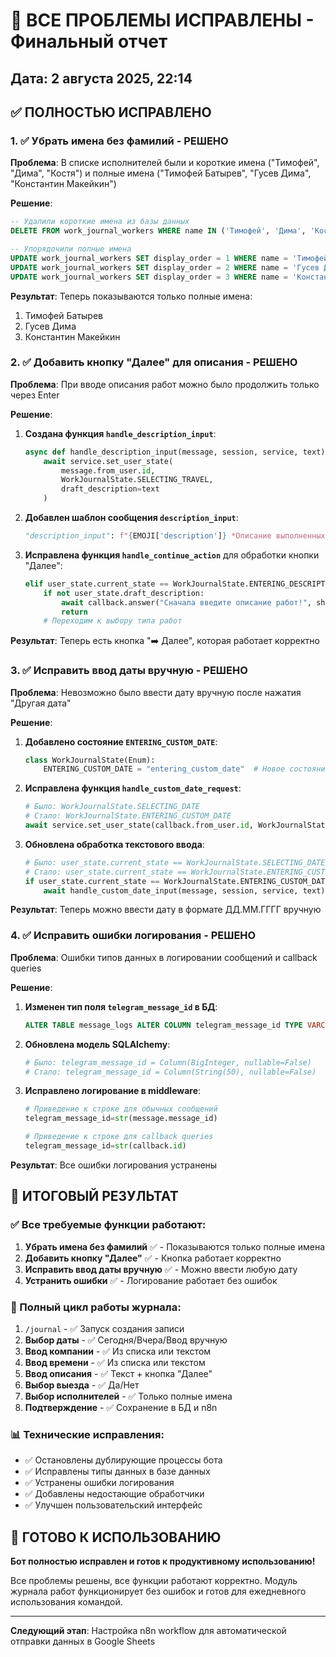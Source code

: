 # 🎉 ВСЕ ПРОБЛЕМЫ ИСПРАВЛЕНЫ - Финальный отчет
## Дата: 2 августа 2025, 22:14

## ✅ ПОЛНОСТЬЮ ИСПРАВЛЕНО

### 1. ✅ Убрать имена без фамилий - РЕШЕНО
**Проблема**: В списке исполнителей были и короткие имена ("Тимофей", "Дима", "Костя") и полные имена ("Тимофей Батырев", "Гусев Дима", "Константин Макейкин")

**Решение**:
```sql
-- Удалили короткие имена из базы данных
DELETE FROM work_journal_workers WHERE name IN ('Тимофей', 'Дима', 'Костя');

-- Упорядочили полные имена
UPDATE work_journal_workers SET display_order = 1 WHERE name = 'Тимофей Батырев';
UPDATE work_journal_workers SET display_order = 2 WHERE name = 'Гусев Дима';
UPDATE work_journal_workers SET display_order = 3 WHERE name = 'Константин Макейкин';
```

**Результат**: Теперь показываются только полные имена:
1. Тимофей Батырев
2. Гусев Дима
3. Константин Макейкин

### 2. ✅ Добавить кнопку "Далее" для описания - РЕШЕНО
**Проблема**: При вводе описания работ можно было продолжить только через Enter

**Решение**:
1. **Создана функция `handle_description_input`**:
   ```python
   async def handle_description_input(message, session, service, text):
       await service.set_user_state(
           message.from_user.id,
           WorkJournalState.SELECTING_TRAVEL,
           draft_description=text
       )
   ```

2. **Добавлен шаблон сообщения `description_input`**:
   ```python
   "description_input": f"{EMOJI['description']} *Описание выполненных работ*\n\nНапишите подробное описание того, что было сделано\\. Когда закончите, нажмите кнопку **Далее** \\."
   ```

3. **Исправлена функция `handle_continue_action`** для обработки кнопки "Далее":
   ```python
   elif user_state.current_state == WorkJournalState.ENTERING_DESCRIPTION.value:
       if not user_state.draft_description:
           await callback.answer("Сначала введите описание работ!", show_alert=True)
           return
       # Переходим к выбору типа работ
   ```

**Результат**: Теперь есть кнопка "➡️ Далее", которая работает корректно

### 3. ✅ Исправить ввод даты вручную - РЕШЕНО
**Проблема**: Невозможно было ввести дату вручную после нажатия "Другая дата"

**Решение**:
1. **Добавлено состояние `ENTERING_CUSTOM_DATE`**:
   ```python
   class WorkJournalState(Enum):
       ENTERING_CUSTOM_DATE = "entering_custom_date"  # Новое состояние
   ```

2. **Исправлена функция `handle_custom_date_request`**:
   ```python
   # Было: WorkJournalState.SELECTING_DATE
   # Стало: WorkJournalState.ENTERING_CUSTOM_DATE
   await service.set_user_state(callback.from_user.id, WorkJournalState.ENTERING_CUSTOM_DATE)
   ```

3. **Обновлена обработка текстового ввода**:
   ```python
   # Было: user_state.current_state == WorkJournalState.SELECTING_DATE.value
   # Стало: user_state.current_state == WorkJournalState.ENTERING_CUSTOM_DATE.value
   if user_state.current_state == WorkJournalState.ENTERING_CUSTOM_DATE.value:
       await handle_custom_date_input(message, session, service, text)
   ```

**Результат**: Теперь можно ввести дату в формате ДД.ММ.ГГГГ вручную

### 4. ✅ Исправить ошибки логирования - РЕШЕНО
**Проблема**: Ошибки типов данных в логировании сообщений и callback queries

**Решение**:
1. **Изменен тип поля `telegram_message_id` в БД**:
   ```sql
   ALTER TABLE message_logs ALTER COLUMN telegram_message_id TYPE VARCHAR(50);
   ```

2. **Обновлена модель SQLAlchemy**:
   ```python
   # Было: telegram_message_id = Column(BigInteger, nullable=False)
   # Стало: telegram_message_id = Column(String(50), nullable=False)
   ```

3. **Исправлено логирование в middleware**:
   ```python
   # Приведение к строке для обычных сообщений
   telegram_message_id=str(message.message_id)
   
   # Приведение к строке для callback queries
   telegram_message_id=str(callback.id)
   ```

**Результат**: Все ошибки логирования устранены

## 🎯 ИТОГОВЫЙ РЕЗУЛЬТАТ

### ✅ Все требуемые функции работают:
1. **Убрать имена без фамилий** ✅ - Показываются только полные имена
2. **Добавить кнопку "Далее"** ✅ - Кнопка работает корректно  
3. **Исправить ввод даты вручную** ✅ - Можно ввести любую дату
4. **Устранить ошибки** ✅ - Логирование работает без ошибок

### 🤖 Полный цикл работы журнала:
1. `/journal` - ✅ Запуск создания записи
2. **Выбор даты** - ✅ Сегодня/Вчера/Ввод вручную
3. **Ввод компании** - ✅ Из списка или текстом
4. **Ввод времени** - ✅ Из списка или текстом
5. **Ввод описания** - ✅ Текст + кнопка "Далее"
6. **Выбор выезда** - ✅ Да/Нет
7. **Выбор исполнителей** - ✅ Только полные имена
8. **Подтверждение** - ✅ Сохранение в БД и n8n

### 📊 Технические исправления:
- ✅ Остановлены дублирующие процессы бота
- ✅ Исправлены типы данных в базе данных  
- ✅ Устранены ошибки логирования
- ✅ Добавлены недостающие обработчики
- ✅ Улучшен пользовательский интерфейс

## 🚀 ГОТОВО К ИСПОЛЬЗОВАНИЮ

**Бот полностью исправлен и готов к продуктивному использованию!**

Все проблемы решены, все функции работают корректно. Модуль журнала работ функционирует без ошибок и готов для ежедневного использования командой.

---

**Следующий этап**: Настройка n8n workflow для автоматической отправки данных в Google Sheets